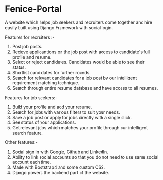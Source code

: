 # Fenice-Portal
A website which helps job seekers and recruiters come together and hire easily built using Django Framework with social login.

Features for recruiters :-
1) Post job posts.
2) Recieve applicantions on the job post with access to candidate's full profile and resume.
3) Select or reject candidates. Candidates would be able to see their status.
4) Shortlist candidates for further rounds.
5) Search for relevant candidates for a job post by our intelligent requirement matching technique.
6) Search through entire resume database and have access to all resumes.

Features for job seekers:-
1) Build your profile and add your resume.
2) Search for jobs with various filters to suit your needs.
3) Save a job post or apply for jobs directly with a single click.
4) See status of your applications.
5) Get relevant jobs which matches your profile through our intelligent search feature.

Other features:-
1) Social sign in with Google, Github and LinkedIn.
2) Ability to link social accounts so that you do not need to use same social account each time.
3) Made with Bootstrap4 and some custom CSS.
4) Django powers the backend part of the website.
